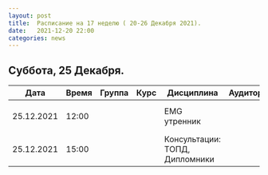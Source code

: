 ```yaml
---
layout: post
title:  Расписание на 17 неделю ( 20-26 Декабря 2021).
date:   2021-12-20 22:00
categories: news
---
```


## Суббота, 25 Декабря.

| Дата          | Время   | Группа        | Курс | Дисциплина  | Аудитория | Материалы |
| ------------- | ------- | ------------- | ---- | ----------- | --------- | --------- |
|25.12.2021     |12:00    |               |      |EMG утренник |           |Измерение многоэтапных движений |
|25.12.2021     |15:00    |               |      |Консультации: ТОПД, Дипломники   |           |           |

